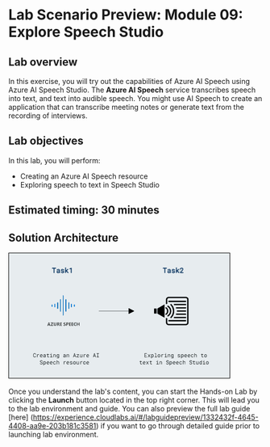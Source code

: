 # Lab Scenario Preview: Module 09: Explore Speech Studio

## Lab overview

In this exercise, you will try out the capabilities of Azure AI Speech using Azure AI Speech Studio. The **Azure AI Speech** service transcribes speech into text, and text into audible speech. You might use AI Speech to create an application that can transcribe meeting notes or generate text from the recording of interviews. 
 
## Lab objectives

In this lab, you will perform:

- Creating an Azure AI Speech resource
- Exploring speech to text in Speech Studio

## Estimated timing: 30 minutes

## Solution Architecture

  ![](../media/module09.png)

Once you understand the lab's content, you can start the Hands-on Lab by clicking the **Launch** button located in the top right corner. This will lead you to the lab environment and guide. You can also preview the full lab guide [here]
(https://experience.cloudlabs.ai/#/labguidepreview/1332432f-4645-4408-aa9e-203b181c3581) if you want to go through detailed guide prior to launching lab environment.  